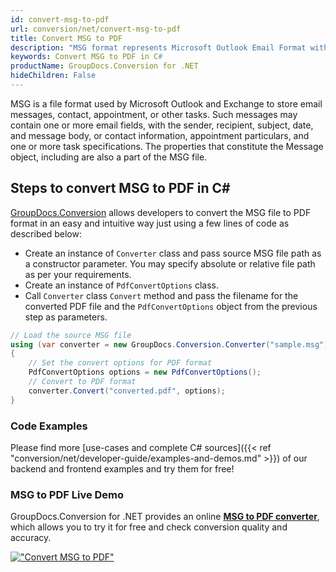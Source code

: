 ```yaml
---
id: convert-msg-to-pdf
url: conversion/net/convert-msg-to-pdf
title: Convert MSG to PDF
description: "MSG format represents Microsoft Outlook Email Format with .msg extension. Learn how to convert MSG to PDF file programmatically in C# language using GroupDocs.Conversion for .NET library."
keywords: Convert MSG to PDF in C#
productName: GroupDocs.Conversion for .NET
hideChildren: False
---
```


MSG is a file format used by Microsoft Outlook and Exchange to store email messages, contact, appointment, or other tasks. Such messages may contain one or more email fields, with the sender, recipient, subject, date, and message body, or contact information, appointment particulars, and one or more task specifications. The properties that constitute the Message object, including are also a part of the MSG file.

## Steps to convert MSG to PDF in C#

[GroupDocs.Conversion](https://products.groupdocs.com/conversion/net) allows developers to convert the MSG file to PDF format in an easy and intuitive way just using a few lines of code as described below:

* Create an instance of `Converter` class and pass source MSG file path as a constructor parameter. You may specify absolute or relative file path as per your requirements. 
* Create an instance of `PdfConvertOptions` class.
* Call `Converter` class `Convert` method and pass the filename for the converted PDF file and the `PdfConvertOptions` object from the previous step as parameters.

```csharp
// Load the source MSG file
using (var converter = new GroupDocs.Conversion.Converter("sample.msg"))
{
    // Set the convert options for PDF format
    PdfConvertOptions options = new PdfConvertOptions();
    // Convert to PDF format
    converter.Convert("converted.pdf", options);
}
```

### Code Examples

Please find more [use-cases and complete C# sources]({{< ref "conversion/net/developer-guide/examples-and-demos.md" >}}) of our backend and frontend examples and try them for free!

### MSG to PDF Live Demo

GroupDocs.Conversion for .NET provides an online [**MSG to PDF converter**](https://products.groupdocs.app/conversion/msg-to-pdf), which allows you to try it for free and check conversion quality and accuracy.

[!["Convert MSG to PDF"](conversion/net/images/convert-msg-to-pdf.png)](https://products.groupdocs.app/conversion/msg-to-pdf)